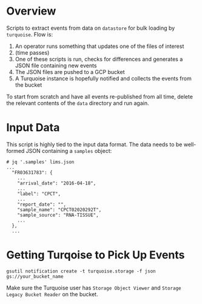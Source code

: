 # Overview 

Scripts to extract events from data on `datastore` for bulk loading by `turquoise`. Flow is:

1. An operator runs something that updates one of the files of interest
1. (time passes)
1. One of these scripts is run, checks for differences and generates a JSON file containing new events
1. The JSON files are pushed to a GCP bucket
1. A Turquoise instance is hopefully notified and collects the events from the bucket

To start from scratch and have all events re-published from all time, delete the relevant contents of 
the `data` directory and run again.

# Input Data

This script is highly tied to the input data format. The data needs to be well-formed JSON containing a `samples` object:

```
# jq '.samples' lims.json
...
  "FR03631783": {
    ...
    "arrival_date": "2016-04-18",
    ...
    "label": "CPCT",
    ...
    "report_date": "",
    "sample_name": "CPCT02020292T",
    "sample_source": "RNA-TISSUE",
    ...
  },
  ...
```

# Getting Turqoise to Pick Up Events

`gsutil notification create -t turquoise.storage -f json gs://your_bucket_name`

Make sure the Turquoise user has `Storage Object Viewer` and `Storage Legacy Bucket Reader` on the bucket.


